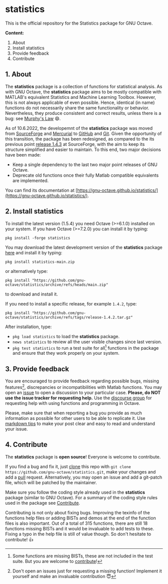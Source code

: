 # statistics

This is the official repository for the Statistics package for GNU Octave.

**Content:**

1. About
2. Install statistics
3. Provide feedback
4. Contribute

## 1. About

The **statistics** package is a collection of functions for statistical analysis. As with GNU Octave, the **statistics** package aims to be mostly compatible with MATLAB's equivalent Statistics and Machine Learning Toolbox. However, this is not always applicable of even possible. Hence, identical (in name) functions do not necessarily share the same functionality or behavior. Nevertheless, they produce consistent and correct results, unless there is a bug: see [Murphy's Law](https://en.wikipedia.org/wiki/Murphy's_law) :smile:.

As of 10.6.2022, the developemnt of the **statistics** package was moved from [SourceForge](https://octave.sourceforge.io/statistics/) and [Mercurial](https://en.wikipedia.org/wiki/Mercurial) to [GitHub](https://github.com/gnu-octave/statistics) and [Git](https://en.wikipedia.org/wiki/Git). Given the opportunity of this transition, the package has been redesigned, as compared to the its previous point [release 1.4.3](https://octave.sourceforge.io/download.php?package=statistics-1.4.3.tar.gz) at SourceForge, with the aim to keep its structure simplified and easier to maintain. To this end, two major decisions have been made:
- Keep a single dependency to the last two major point releases of GNU Octave.
- Deprecate old functions once their fully Matlab compatible equivalents are implemented.

You can find its documentation at [https://gnu-octave.github.io/statistics/](https://gnu-octave.github.io/statistics/).

## 2. Install statistics

To install the latest version (1.5.4) you need Octave (>=6.1.0) installed on your system. If you have Octave (>=7.2.0) you can install it by typing:

  `pkg install -forge statistics`

You may download the latest development version of the **statistics** package [here](https://github.com/gnu-octave/statistics/archive/refs/heads/main.zip) and install it by typing:

  `pkg install statistics-main.zip`

or alternatively type:

  `pkg install "https://github.com/gnu-octave/statistics/archive/refs/heads/main.zip"`

to download and install it.

If you need to install a specific release, for example `1.4.2`, type:

  `pkg install "https://github.com/gnu-octave/statistics/archive/refs/tags/release-1.4.2.tar.gz"`

After installation, type:
- `pkg load statistics` to load the **statistics** package.
- `news statistics` to review all the user visible changes since last version.
- `pkg test statistics` to run a test suite for all[^1] functions in the package and ensure that they work properly on your system.

[^1]: Some functions are missing BISTs, these are not included in the test suite. But you are welcome to [contribute](https://github.com/gnu-octave/statistics#4-contribute)!

## 3. Provide feedback

You are encouraged to provide feedback regarding possible bugs, missing features[^2], discrepancies or incompatibilities with Matlab functions. You may open an [issue](https://github.com/gnu-octave/statistics/issues) to open a discussion to your particular case. **Please, do NOT use the issue tracker for requesting help.** Use the [discourse group](https://octave.discourse.group/c/help/6) for requesting help with using functions and programming in Octave.

Please, make sure that when reporting a bug you provide as much information as possible for other users to be able to replicate it. Use [markdown tips](https://docs.github.com/en/get-started/writing-on-github/getting-started-with-writing-and-formatting-on-github/basic-writing-and-formatting-syntax) to make your post clear and easy to read and understand your issue.

[^2]: Don't open an issues just for requesting a missing function! Implement it yourself and make an invaluable contribution :innocent:

## 4. Contribute

The **statistics** package is **open source**! Everyone is welcome to contribute.

If you find a bug and fix it, just [clone](https://github.com/gnu-octave/statistics.git) this repo with `git clone https://github.com/gnu-octave/statistics.git`, make your changes and add a [pull](https://github.com/gnu-octave/statistics/pulls) request. Alternatively, you may open an issue and add a git-patch file, which will be patched by the maintainer.

Make sure you follow the coding style already used in the **statistics** package (similar to GNU Octave). For a summary of the coding style rules used in the package see [Contribute](https://github.com/gnu-octave/statistics/blob/main/CONTRIBUTE.md).

Contributing is not only about fixing bugs. Improving the texinfo of the functions help files or adding BISTs and demos at the end of the function files is also important. Out of a total of 315 functions, there are still 18 functions missing BISTs and it would be invaluable to add tests to these. Fixing a typo in the help file is still of value though. So don't hesitate to contribute! :+1:

